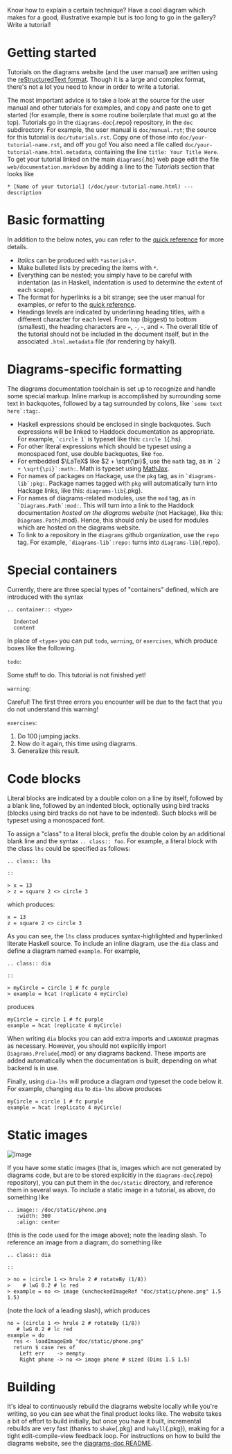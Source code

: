 Know how to explain a certain technique? Have a cool diagram which makes
for a good, illustrative example but is too long to go in the gallery?
Write a tutorial!

Getting started
===============

Tutorials on the diagrams website (and the user manual) are written
using the [reStructuredText
format](http://docutils.sourceforge.net/rst.html). Though it is a large
and complex format, there's not a lot you need to know in order to write
a tutorial.

The most important advice is to take a look at the source for the user
manual and other tutorials for examples, and copy and paste one to get
started (for example, there is some routine boilerplate that must go at
the top). Tutorials go in the `diagrams-doc`{.repo} repository, in the
`doc` subdirectory. For example, the user manual is `doc/manual.rst`;
the source for this tutorial is `doc/tutorials.rst`. Copy one of those
into `doc/your-tutorial-name.rst`, and off you go! You also need a file
called `doc/your-tutorial-name.html.metadata`, containing the line
`title: Your Title Here`. To get your tutorial linked on the main
`diagrams`{.hs} web page edit the file `web/documentation.markdown` by
adding a line to the *Tutorials* section that looks like

`* [Name of your tutorial] (/doc/your-tutorial-name.html) --- description`

Basic formatting
================

In addition to the below notes, you can refer to the [quick
reference](http://docutils.sourceforge.net/docs/user/rst/quickref.html)
for more details.

-   *Italics* can be produced with `*asterisks*`.
-   Make bulleted lists by preceding the items with `*`.
-   Everything can be nested; you simply have to be careful with
    indentation (as in Haskell, indentation is used to determine the
    extent of each scope).
-   The format for hyperlinks is a bit strange; see the user manual for
    examples, or refer to the [quick
    reference](http://docutils.sourceforge.net/docs/user/rst/quickref.html).
-   Headings levels are indicated by underlining heading titles, with a
    different character for each level. From top (biggest) to bottom
    (smallest), the heading characters are `=`, `-`, `~`, and `+`. The
    overall title of the tutorial should not be included in the document
    itself, but in the associated `.html.metadata` file (for rendering
    by hakyll).

Diagrams-specific formatting
============================

The diagrams documentation toolchain is set up to recognize and handle
some special markup. Inline markup is accomplished by surrounding some
text in backquotes, followed by a tag surrounded by colons, like
`` `some text here`:tag: ``.

-   Haskell expressions should be enclosed in single backquotes. Such
    expressions will be linked to Haddock documentation as appropriate.
    For example, `` `circle 1 ``\` is typeset like this:
    `circle 1`{.hs}.
-   For other literal expressions which should be typeset using a
    monospaced font, use double backquotes, like ``foo``.
-   For embedded $\LaTeX$ like $2 + \sqrt{\pi}$, use the `math` tag, as
    in `` `2 + \sqrt{\pi}`:math: ``. Math is typeset using
    [MathJax](http://www.mathjax.org/).
-   For names of packages on Hackage, use the `pkg` tag, as in
    `` `diagrams-lib`:pkg: ``. Package names tagged with `pkg` will
    automatically turn into Hackage links, like this:
    `diagrams-lib`{.pkg}.
-   For names of diagrams-related modules, use the `mod` tag, as in
    `` `Diagrams.Path`:mod: ``. This will turn into a link to the
    Haddock documentation *hosted on the diagrams website* (not
    Hackage), like this: `Diagrams.Path`{.mod}. Hence, this should only
    be used for modules which are hosted on the diagrams website.
-   To link to a repository in the `diagrams` github organization, use
    the `repo` tag. For example, `` `diagrams-lib`:repo: `` turns into
    `diagrams-lib`{.repo}.

Special containers
==================

Currently, there are three special types of "containers" defined, which
are introduced with the syntax

    .. container:: <type>

      Indented
      content

In place of `<type>` you can put `todo`, `warning`, or `exercises`,
which produce boxes like the following.

`todo`:

<div class="todo">

Some stuff to do. This tutorial is not finished yet!

</div>

`warning`:

<div class="warning">

Careful! The first three errors you encounter will be due to the fact
that you do not understand this warning!

</div>

`exercises`:

<div class="exercises">

1.  Do 100 jumping jacks.
2.  Now do it again, this time using diagrams.
3.  Generalize this result.

</div>

Code blocks
===========

Literal blocks are indicated by a double colon on a line by itself,
followed by a blank line, followed by an indented block, optionally
using bird tracks (blocks using bird tracks do not have to be indented).
Such blocks will be typeset using a monospaced font.

To assign a "class" to a literal block, prefix the double colon by an
additional blank line and the syntax `.. class:: foo`. For example, a
literal block with the class `lhs` could be specified as follows:

    .. class:: lhs

    ::

    > x = 13
    > z = square 2 <> circle 3

which produces:

``` {.haskell}
x = 13
z = square 2 <> circle 3
```

As you can see, the `lhs` class produces syntax-highlighted and
hyperlinked literate Haskell source. To include an inline diagram, use
the `dia` class and define a diagram named `example`. For example,

    .. class:: dia

    ::

    > myCircle = circle 1 # fc purple
    > example = hcat (replicate 4 myCircle)

produces

``` {.diagram}
myCircle = circle 1 # fc purple
example = hcat (replicate 4 myCircle)
```

When writing `dia` blocks you can add extra imports and `LANGUAGE`
pragmas as necessary. However, you should not explicitly import
`Diagrams.Prelude`{.mod} or any diagrams backend. These imports are
added automatically when the documentation is built, depending on what
backend is in use.

Finally, using `dia-lhs` will produce a diagram *and* typeset the code
below it. For example, changing `dia` to `dia-lhs` above produces

``` {.diagram-code}
myCircle = circle 1 # fc purple
example = hcat (replicate 4 myCircle)
```

Static images
=============

![image](/doc/static/phone.png)

If you have some static images (that is, images which are not generated
by diagrams code, but are to be stored explicitly in the
`diagrams-doc`{.repo} repository), you can put them in the `doc/static`
directory, and reference them in several ways. To include a static image
in a tutorial, as above, do something like

    .. image:: /doc/static/phone.png
       :width: 300
       :align: center

(this is the code used for the image above); note the leading slash. To
reference an image from a diagram, do something like

    .. class:: dia

    ::

    > no = (circle 1 <> hrule 2 # rotateBy (1/8))
    >    # lwG 0.2 # lc red
    > example = no <> image (uncheckedImageRef "doc/static/phone.png" 1.5 1.5)

(note the *lack* of a leading slash), which produces

``` {.diagram}
no = (circle 1 <> hrule 2 # rotateBy (1/8))
   # lwG 0.2 # lc red
example = do
  res <- loadImageEmb "doc/static/phone.png"
  return $ case res of
    Left err    -> mempty
    Right phone -> no <> image phone # sized (Dims 1.5 1.5)
```

Building
========

It's ideal to continuously rebuild the diagrams website locally while
you're writing, so you can see what the final product looks like. The
website takes a bit of effort to build initially, but once you have it
built, incremental rebuilds are very fast (thanks to `shake`{.pkg} and
`hakyll`{.pkg}), making for a tight edit-compile-view feedback loop. For
instructions on how to build the diagrams website, see the [diagrams-doc
README](https://github.com/diagrams/diagrams-doc/blob/master/README.markdown).
